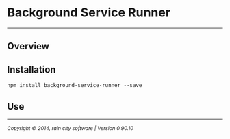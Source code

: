 # Background Service Runner
- - -


## Overview

## Installation

	npm install background-service-runner --save

## Use

- - -
<p><small><em>Copyright © 2014, rain city software | Version 0.90.10</em></small></p>
